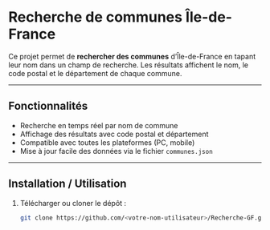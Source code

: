 # Recherche de communes Île-de-France

Ce projet permet de **rechercher des communes** d’Île-de-France en tapant leur nom dans un champ de recherche. Les résultats affichent le nom, le code postal et le département de chaque commune.

---

## Fonctionnalités

- Recherche en temps réel par nom de commune
- Affichage des résultats avec code postal et département
- Compatible avec toutes les plateformes (PC, mobile)
- Mise à jour facile des données via le fichier `communes.json`

---

## Installation / Utilisation

1. Télécharger ou cloner le dépôt :
   ```bash
   git clone https://github.com/<votre-nom-utilisateur>/Recherche-GF.git
